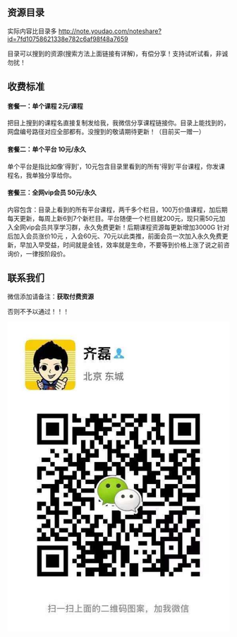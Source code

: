 ## 资源目录

实际内容比目录多
http://note.youdao.com/noteshare?id=7fd10758621338e782c6af98f48a7659

目录可以搜到的资源(搜索方法上面链接有详解)，有偿分享！支持试听试看，非诚勿扰！

## 收费标准

#### 套餐一：单个课程 2元/课程
把目上搜到的课程名直接复制发给我，我微信分享课程链接你。目录上能找到的，网盘编号路径对应全部都有。没搜到的敬请期待更新！（目前买一赠一）

#### 套餐二：单个平台 10元/永久
单个平台是指比如像'得到'，10元包含目录里看到的所有'得到'平台课程，你发课程名，我单独分享给你。

#### 套餐三：全网vip会员 50元/永久
内容包含：目录上看到的所有平台课程，两千多个栏目，100万价值课程，加后期每天更新，每周上新6到7个新栏目。平台随便一个栏目就200元，现只需50元加入全网vip会员共享学习群，永久免费更新！后期课程资源每更新增加3000G 针对后加入会员涨价10元 ，入会60元、70元以此类推，前面会员一次加入永久免费更新，早加入早受益，时间就是金钱，效率就是生命，不要等到价格上涨了说之前咨询价，一律按阶段价。

## 联系我们

微信添加请备注：**获取付费资源**

否则不予以通过！！！

![二维码](./img/wx_qrcode.jpg)
